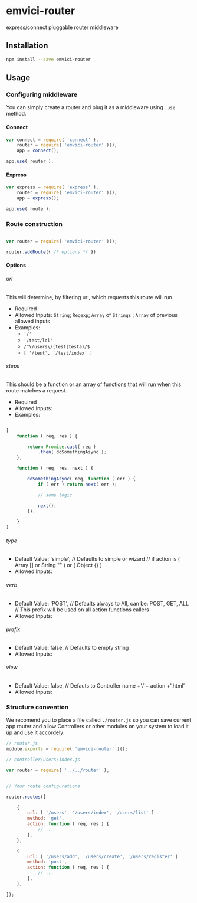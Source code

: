 emvici-router
=============

express/connect pluggable router middleware

## Installation

```bash
npm install --save emvici-router
```

## Usage

### Configuring middleware

You can simply create a router and plug it as a middleware using `.use` method.

#### Connect

```js
var connect = require( 'connect' ),
    router = require( 'emvici-router' )(),
    app = connect();

app.use( router );

```

#### Express

```js
var express = require( 'express' ),
    router = require( 'emvici-router' )(),
    app = express();

app.use( route );

```

### Route construction

```js

var router = require( 'emvici-router' )();

router.addRoute({ /* options */ })

```

#### Options

###### url

This will determine, by filtering url, which requests this route will run.

* Required
* Allowed Inputs: `String`; `Regexp`; `Array` of `Strings` ; `Array` of previous allowed inputs
* Examples:
    * `'/'`
    * `'/test/lol'`
    * `/^\/users\/(test|testa)/$`
    * `[ '/test', '/test/index' ]`

###### steps

This should be a function or an array of functions that will run when this route
matches a request.

* Required
* Allowed Inputs:
* Examples:

```js

```

```js
[
    function ( req, res ) {

        return Promise.cast( req )
            .then( doSomethingAsync );
    },

    function ( req, res, next ) {

        doSomethingAsync( req, function ( err ) {
            if ( err ) return next( err );

            // some logic

            next();
        });

    }
]
```

###### type

* Default Value: 'simple', // Defaults to simple or wizard // if action is ( Array [] or String "" ) or ( Object {} )
* Allowed Inputs:




###### verb

* Default Value: 'POST', // Defaults always to All, can be: POST, GET, ALL // This prefix will be used on all action functions callers
* Allowed Inputs:




###### prefix

* Default Value: false, // Defaults to empty string
* Allowed Inputs:




###### view

* Default Value: false, // Defauts to Controller name +'/'+ action +'.html'
* Allowed Inputs:




### Structure convention

We recomend you to place a file called `./router.js` so you can save current app
router and allow Controllers or other modules on your system to load it up and
use it accordely:

```js
// router.js
module.exports = require( 'emvici-router' )();
```

```js
// controller/users/index.js

var router = require( '../../router' );


// Your route configurations

router.routes([

    {
        url: [ '/users', '/users/index', '/users/list' ]
        method: 'get',
        action: function ( req, res ) {
            // ...
        },
    },

    {
        url: [ '/users/add', '/users/create', '/users/register' ]
        method: 'post',
        action: function ( req, res ) {
            // ...
        },
    },

]);


```
